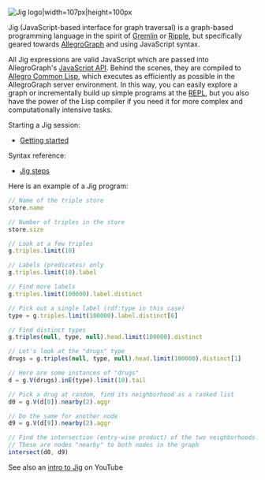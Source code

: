 ![Jig logo|width=107px|height=100px](https://github.com/joshsh/jig/wiki/graphics/jig-logo-medium.png)

Jig (JavaScript-based interface for graph traversal) is a graph-based programming language in the spirit of [Gremlin](https://github.com/tinkerpop/gremlin/wiki) or [Ripple](https://github.com/joshsh/ripple/wiki),
but specifically geared towards [AllegroGraph](http://www.franz.com/agraph/allegrograph/) and using JavaScript syntax.

All Jig expressions are valid JavaScript which are passed into AllegroGraph's [JavaScript API](https://franz.com/agraph/support/documentation/current/javascript.html).
Behind the scenes, they are compiled to [Allegro Common Lisp](http://www.franz.com/products/allegrocl/), which executes as efficiently as possible in the AllegroGraph server environment.
In this way, you can easily explore a graph or incrementally build up simple programs at the [REPL](http://en.wikipedia.org/wiki/Read%E2%80%93eval%E2%80%93print_loop),
but you also have the power of the Lisp compiler if you need it for more complex and computationally intensive tasks.

Starting a Jig session:
* [Getting started](https://github.com/joshsh/jig/wiki/Getting-Started)

Syntax reference:
* [Jig steps](https://github.com/joshsh/jig/wiki/Jig-steps)

Here is an example of a Jig program:

```javascript
// Name of the triple store
store.name

// Number of triples in the store
store.size

// Look at a few triples
g.triples.limit(10)

// Labels (predicates) only
g.triples.limit(10).label

// Find more labels
g.triples.limit(100000).label.distinct

// Pick out a single label (rdf:type in this case)
type = g.triples.limit(100000).label.distinct[6]

// Find distinct types
g.triples(null, type, null).head.limit(100000).distinct

// Let's look at the "drugs" type
drugs = g.triples(null, type, null).head.limit(100000).distinct[1]

// Here are some instances of "drugs"
d = g.V(drugs).inE(type).limit(10).tail

// Pick a drug at random, find its neighborhood as a ranked list
d0 = g.V(d[0]).nearby(2).aggr

// Do the same for another node
d9 = g.V(d[9]).nearby(2).aggr

// Find the intersection (entry-wise product) of the two neighborhoods.
// These are nodes "nearby" to both nodes in the graph
intersect(d0, d9)
```

See also an [intro to Jig](http://www.youtube.com/watch?v=QFaH6IvbPiw&feature=related) on YouTube
